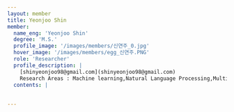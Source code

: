 ```yaml
--- 
layout: member 
title: Yeonjoo Shin 
member:
  name_eng: 'Yeonjoo Shin'
  degree: 'M.S.'
  profile_image: '/images/members/신연주_0.jpg'
  hover_image: '/images/members/egg_신연주.PNG'
  role: 'Researcher'
  profile_description: |
    [shinyeonjoo98@gmail.com](shinyeonjoo98@gmail.com)
    Research Areas : Machine learning,Natural Language Processing,Multi-Modal
  contents: |
    
    
--- 
```

